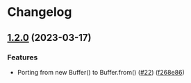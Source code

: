 # Changelog

## [1.2.0](https://github.com/node-modules/formstream/compare/v1.1.1...v1.2.0) (2023-03-17)


### Features

* Porting from new Buffer() to Buffer.from() ([#22](https://github.com/node-modules/formstream/issues/22)) ([f268e86](https://github.com/node-modules/formstream/commit/f268e86e6b55d5b981bb7daf9c8662bdcd820f5c))
